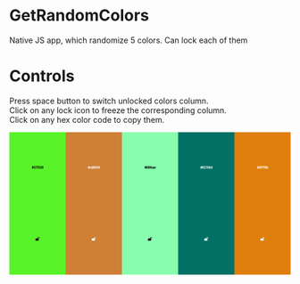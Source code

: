 # GetRandomColors
Native JS app, which randomize 5 colors. Can lock each of them

# Controls

Press space button to switch unlocked colors column.\
Click on any lock icon to freeze the corresponding column.\
Click on any hex color code to copy them.

![screenshot](https://github.com/romanIlak/GetRandomColors/blob/master/screenshot.png)
